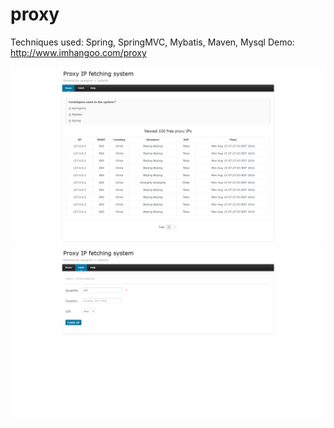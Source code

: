 # proxy
Techniques used: Spring, SpringMVC, Mybatis, Maven, Mysql
Demo: http://www.imhangoo.com/proxy

![alt tag](https://raw.githubusercontent.com/imhangoo/proxy/master/proxy-index.png)
![alt tag](https://raw.githubusercontent.com/imhangoo/proxy/master/proxy-fetch.png)

